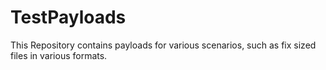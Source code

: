 # TestPayloads
This Repository contains payloads for various scenarios, such as fix sized files in various formats.
